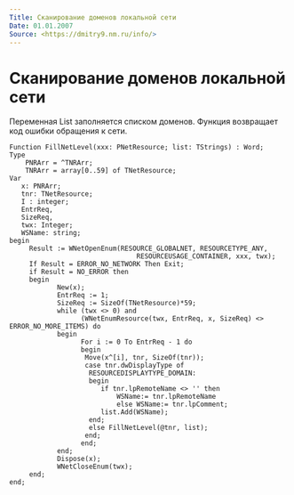 ```yaml
---
Title: Сканирование доменов локальной сети
Date: 01.01.2007
Source: <https://dmitry9.nm.ru/info/>
---
```



Сканирование доменов локальной сети
===================================

Переменная List заполняется списком доменов. Функция возвращает код
ошибки обращения к сети.

    Function FillNetLevel(xxx: PNetResource; list: TStrings) : Word;
    Type
        PNRArr = ^TNRArr;
        TNRArr = array[0..59] of TNetResource;
    Var
       x: PNRArr;
       tnr: TNetResource;
       I : integer;
       EntrReq,
       SizeReq,
       twx: Integer;
       WSName: string;
    begin
         Result := WNetOpenEnum(RESOURCE_GLOBALNET, RESOURCETYPE_ANY,
                                    RESOURCEUSAGE_CONTAINER, xxx, twx);
         If Result = ERROR_NO_NETWORK Then Exit;
         if Result = NO_ERROR then
         begin
                New(x);
                EntrReq := 1;
                SizeReq := SizeOf(TNetResource)*59;
                while (twx <> 0) and 
                      (WNetEnumResource(twx, EntrReq, x, SizeReq) <> ERROR_NO_MORE_ITEMS) do
                begin
                      For i := 0 To EntrReq - 1 do
                      begin
                       Move(x^[i], tnr, SizeOf(tnr));
                       case tnr.dwDisplayType of
                        RESOURCEDISPLAYTYPE_DOMAIN:
                        begin
                           if tnr.lpRemoteName <> '' then
                               WSName:= tnr.lpRemoteName
                               else WSName:= tnr.lpComment;
                           list.Add(WSName);
                        end;
                        else FillNetLevel(@tnr, list);
                       end;
                      end;
                end;
                Dispose(x);
                WNetCloseEnum(twx);
         end;
    end;

